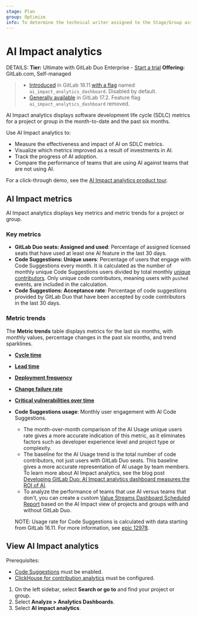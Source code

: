 ```yaml
---
stage: Plan
group: Optimize
info: To determine the technical writer assigned to the Stage/Group associated with this page, see https://handbook.gitlab.com/handbook/product/ux/technical-writing/#assignments
---
```


# AI Impact analytics

DETAILS:
**Tier:** Ultimate with GitLab Duo Enterprise - [Start a trial](https://about.gitlab.com/solutions/gitlab-duo-pro/sales/?type=free-trial)
**Offering:** GitLab.com, Self-managed

> - [Introduced](https://gitlab.com/gitlab-org/gitlab/-/issues/443696) in GitLab 16.11 [with a flag](../../administration/feature_flags.md) named `ai_impact_analytics_dashboard`. Disabled by default.
> - [Generally available](https://gitlab.com/gitlab-org/gitlab/-/issues/451873) in GitLab 17.2. Feature flag `ai_impact_analytics_dashboard` removed.

AI Impact analytics displays software development life cycle (SDLC) metrics for a project or group in the month-to-date and the past six months.

Use AI Impact analytics to:

- Measure the effectiveness and impact of AI on SDLC metrics.
- Visualize which metrics improved as a result of investments in AI.
- Track the progress of AI adoption.
- Compare the performance of teams that are using AI against teams that are not using AI.

For a click-through demo, see the [AI Impact analytics product tour](https://gitlab.navattic.com/ai-impact).

## AI Impact metrics

AI Impact analytics displays key metrics and metric trends for a project or group.

### Key metrics

- **GitLab Duo seats: Assigned and used**: Percentage of assigned licensed seats that have used at least one AI feature in the last 30 days.
- **Code Suggestions: Unique users**: Percentage of users that engage with Code Suggestions every month. It is calculated as the number of monthly unique Code Suggestions users divided by total monthly [unique contributors](../../user/profile/contributions_calendar.md#user-contribution-events). Only unique code contributors, meaning users with `pushed` events, are included in the calculation.
- **Code Suggestions: Acceptance rate**: Percentage of code suggestions provided by GitLab Duo that have been accepted by code contributors in the last 30 days.

### Metric trends

The **Metric trends** table displays metrics for the last six months, with monthly values, percentage changes in the past six months, and trend sparklines.

- [**Cycle time**](../group/value_stream_analytics/index.md#lifecycle-metrics)
- [**Lead time**](../group/value_stream_analytics/index.md#lifecycle-metrics)
- [**Deployment frequency**](dora_metrics.md#deployment-frequency)
- [**Change failure rate**](dora_metrics.md#change-failure-rate)
- [**Critical vulnerabilities over time**](../application_security/vulnerability_report/index.md)
- **Code Suggestions usage**: Monthly user engagement with AI Code Suggestions.

  - The month-over-month comparison of the AI Usage unique users rate gives a more accurate indication of this metric, as it eliminates factors such as developer experience level and project type or complexity.
  - The baseline for the AI Usage trend is the total number of code contributors, not just users with GitLab Duo seats. This baseline gives a more accurate representation of AI usage by team members. To learn more about AI Impact analytics, see the blog post [Developing GitLab Duo: AI Impact analytics dashboard measures the ROI of AI](https://about.gitlab.com/blog/2024/05/15/developing-gitlab-duo-ai-impact-analytics-dashboard-measures-the-roi-of-ai/).
  - To analyze the performance of teams that use AI versus teams that don't, you can create a custom [Value Streams Dashboard Scheduled Report](https://gitlab.com/explore/catalog/components/vsd-reports-generator) based on the AI Impact view of projects and groups with and without GitLab Duo.

  NOTE:
  Usage rate for Code Suggestions is calculated with data starting from GitLab 16.11.
  For more information, see [epic 12978](https://gitlab.com/groups/gitlab-org/-/epics/12978).

## View AI Impact analytics

Prerequisites:

- [Code Suggestions](../../user/project/repository/code_suggestions/index.md) must be enabled.
- [ClickHouse for contribution analytics](../../user/group/contribution_analytics/index.md#contribution-analytics-with-clickhouse) must be configured.

1. On the left sidebar, select **Search or go to** and find your project or group.
1. Select **Analyze > Analytics Dashboards**.
1. Select **AI impact analytics**.
